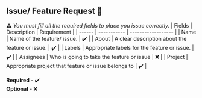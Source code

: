 ## Issue/ Feature Request :bricks:
⚠️ *You must fill all the required fields to place you issue correctly.*
| Fields | Description | Requirement |
| ------ | ----------- | ------------------ |
| Name | Name of the feature/ issue. | ✔️ |
| About | A clear description about the feature or issue. | ✔️ |
| Labels | Appropriate labels for the feature or issue. | ✔️ |
| Assignees | Who is going to take the feature or issue | ❌ |
| Project | Appropriate project that feature or issue belongs to | ✔️ |

**Required** - ✔️ <br>
**Optional** - ❌